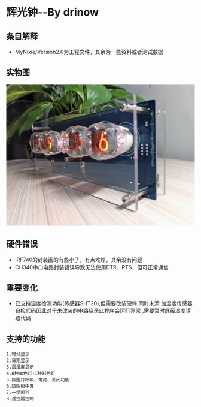﻿# 辉光钟--By drinow
## 条目解释
- MyNixie/Version2.0为工程文件，其余为一些资料或者测试数据

## 实物图
![image](https://github.com/drinow/MyNixieClock/blob/master/MyNixie/Version2.0/picture/nixietube1.jpg)

## 硬件错误
- IRF740的封装画的有些小了，有点难焊，其余没有问题
- CH340串口电路封装错误导致无法使用DTR、RTS，但可正常通信

## 重要变化
- 已支持湿度检测功能(传感器SHT20),但需要改装硬件,同时未添
加湿度传感器自检代码因此对于未改装的电路烧录此程序会运行异常
,需要暂时屏蔽湿度读取代码

## 支持的功能
	1.时分显示
	2.日期显示
	3.温湿度显示
	4.8种单色灯+1种彩色灯
	5.氛围灯呼吸、常亮、关闭功能
	6.防阴极中毒
	7.一组闹铃
	8.遥控器控制
